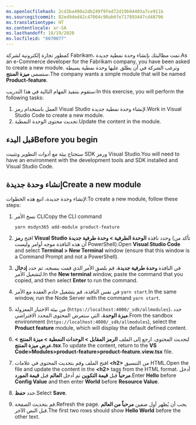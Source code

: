 ```yaml
---
ms.openlocfilehash: 2cd3ba490a2db249f9fed72d19b94403a7ce911b
ms.sourcegitcommit: 82ed9ded42c47064c90ab6fe717893447cd48796
ms.translationtype: HT
ms.contentlocale: ar-SA
ms.lasthandoff: 10/19/2020
ms.locfileid: "6070077"
---
```

<span data-ttu-id="081de-101">كمطور تجارة إلكترونية لشركة Fabrikam، تمت مطالبتك بإنشاء وحدة نمطية جديدة.</span><span class="sxs-lookup"><span data-stu-id="081de-101">As an e-Commerce developer for the Fabrikam company, you have been asked to create a new module.</span></span> <span data-ttu-id="081de-102">وترغب الشركة في أن يطلق عليها وحدة نمطية بسيطة ستسمى **ميزة المنتج**.</span><span class="sxs-lookup"><span data-stu-id="081de-102">The company wants a simple module that will be named **Product-feature**.</span></span>

<span data-ttu-id="081de-103">ستقوم بتنفيذ المهام التالية في هذا التدريب:</span><span class="sxs-lookup"><span data-stu-id="081de-103">In this exercise, you will perform the following tasks:</span></span>

1. <span data-ttu-id="081de-104">العمل باستخدام رمز Visual Studio لإنشاء وحدة نمطية جديدة.</span><span class="sxs-lookup"><span data-stu-id="081de-104">Work in Visual Studio Code to create a new module.</span></span>
2. <span data-ttu-id="081de-105">تحديث محتوى الوحدة النمطية.</span><span class="sxs-lookup"><span data-stu-id="081de-105">Update the content in the module.</span></span>

## <a name="before-you-begin"></a><span data-ttu-id="081de-106">قبل البدء</span><span class="sxs-lookup"><span data-stu-id="081de-106">Before you begin</span></span>

<span data-ttu-id="081de-107">ستحتاج بيئة مع أدوات التطوير وتثبيت SDK ورمز Visual Studio.</span><span class="sxs-lookup"><span data-stu-id="081de-107">You will need to have an environment with the development tools and SDK installed and Visual Studio Code.</span></span> 

## <a name="create-a-new-module"></a><span data-ttu-id="081de-108">إنشاء وحدة جديدة</span><span class="sxs-lookup"><span data-stu-id="081de-108">Create a new module</span></span> 

<span data-ttu-id="081de-109">لإنشاء وحدة جديدة، اتبع هذه الخطوات:</span><span class="sxs-lookup"><span data-stu-id="081de-109">To create a new module, follow these steps:</span></span>

1. <span data-ttu-id="081de-110">نسخ الأمر CLI</span><span class="sxs-lookup"><span data-stu-id="081de-110">Copy the CLI command</span></span> 

    ```Console 
    yarn msdyn365 add-module product-feature 
    ```

2. <span data-ttu-id="081de-111">افتح **رمز Visual Studio** وحدد نافذة **الوحدة الطرفية > وحدة طرفية جديدة** (تأكد من أن هذه النافذة موجه أوامر وليست PowerShell).</span><span class="sxs-lookup"><span data-stu-id="081de-111">Open **Visual Studio Code** and select **Terminal > New Terminal** window (ensure that this window is a Command Prompt and not a PowerShell).</span></span>
3. <span data-ttu-id="081de-112">في النافذة **وحدة طرفية جديدة**، قم بلصق الأمر الذي قمت بنسخه، ثم حدد **إدخال** لتشغيل الأمر.</span><span class="sxs-lookup"><span data-stu-id="081de-112">In the **New terminal** window, paste the command that you copied, and then select **Enter** to run the command.</span></span> 
4. <span data-ttu-id="081de-113">في نفس النافذة، قم بتشغيل خادم العقدة مع الأمر `yarn start`.</span><span class="sxs-lookup"><span data-stu-id="081de-113">In the same window, run the Node Server with the command `yarn start`.</span></span>
5. <span data-ttu-id="081de-114">من بيئة الاختبار المعزولة (`https://localhost:4000/_sdk/allmodules`)، حدد **ميزة الوحدة**، التي ستعرض المحتوى المحدد الافتراضي.</span><span class="sxs-lookup"><span data-stu-id="081de-114">From the sandbox environment (`https://localhost:4000/_sdk/allmodules`), select the **Product feature** module, which will display the default defined content.</span></span>
6. <span data-ttu-id="081de-115">لتحديث المحتوى، ارجع إلى الملف **الرمز المقابل > الوحدات النمطية > ميزة المنتج > عرض ميزة المنتج.tsx**.</span><span class="sxs-lookup"><span data-stu-id="081de-115">To update the content, return to the **VS Code>Modules>product-feature>product-feature.view.tsx** file.</span></span>
7. <span data-ttu-id="081de-116">افتح الملف وقم بتحديث المحتوى في علامات **<h2\>** من التنسيق HTML.</span><span class="sxs-lookup"><span data-stu-id="081de-116">Open the file and update the content in the **<h2\>** tags from the HTML format.</span></span> <span data-ttu-id="081de-117">أدخل **مرحباً** قبل **قيمة التكوين** ثم أدخل **العالم** قبل **قيمة المورد**.</span><span class="sxs-lookup"><span data-stu-id="081de-117">Enter **Hello** before **Config Value** and then enter **World** before **Resource Value**.</span></span>  
8. <span data-ttu-id="081de-118">حدد **حفظ**.</span><span class="sxs-lookup"><span data-stu-id="081de-118">Select **Save**.</span></span> 
9. <span data-ttu-id="081de-119">قم بتحديث الصفحة.</span><span class="sxs-lookup"><span data-stu-id="081de-119">Refresh the page.</span></span> <span data-ttu-id="081de-120">يجب أن يُظهر أول صفين **مرحباً من العالم** قبل النص الآخر.</span><span class="sxs-lookup"><span data-stu-id="081de-120">The first two rows should show **Hello World** before the other text.</span></span> 


